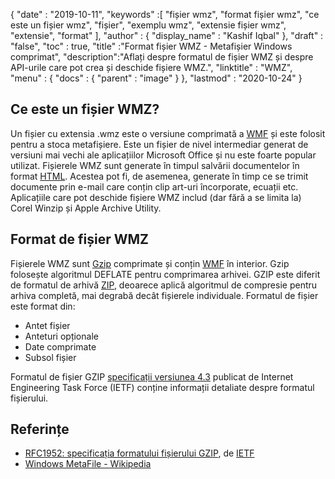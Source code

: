 {
  "date" : "2019-10-11",
  "keywords" :[ "fișier wmz", "format fișier wmz", "ce este un fișier wmz", "fișier", "exemplu wmz", "extensie fișier wmz", "extensie", "format" ],
  "author" : {
    "display_name" : "Kashif Iqbal"
},
  "draft" : "false",
  "toc" : true,
  "title" :"Format fișier WMZ - Metafișier Windows comprimat",
  "description":"Aflați despre formatul de fișier WMZ și despre API-urile care pot crea și deschide fișiere WMZ.",
  "linktitle" : "WMZ",
  "menu" : {
    "docs" : {
      "parent" : "image"
}
},
  "lastmod" : "2020-10-24"
}

## Ce este un fișier WMZ?

Un fișier cu extensia .wmz este o versiune comprimată a [WMF](/ro/image/wmf/) și este folosit pentru a stoca metafișiere. Este un fișier de nivel intermediar generat de versiuni mai vechi ale aplicațiilor Microsoft Office și nu este foarte popular utilizat. Fișierele WMZ sunt generate în timpul salvării documentelor în format [HTML](/ro/web/html/). Acestea pot fi, de asemenea, generate în timp ce se trimit documente prin e-mail care conțin clip art-uri încorporate, ecuații etc. Aplicațiile care pot deschide fișiere WMZ includ (dar fără a se limita la) Corel Winzip și Apple Archive Utility.

## Format de fișier WMZ

Fișierele WMZ sunt [Gzip](/ro/compression/gz/) comprimate și conțin [WMF](/ro/image/WMF/) în interior. Gzip folosește algoritmul DEFLATE pentru comprimarea arhivei. GZIP este diferit de formatul de arhivă [ZIP](/ro/compression/zip/), deoarece aplică algoritmul de compresie pentru arhiva completă, mai degrabă decât fișierele individuale. Formatul de fișier este format din:

* Antet fișier
* Anteturi opționale
* Date comprimate
* Subsol fișier

Formatul de fișier GZIP [specificații versiunea 4.3](https://datatracker.ietf.org/doc/html/rfc1952) publicat de Internet Engineering Task Force (IETF) conține informații detaliate despre formatul fișierului.

## Referințe

* [RFC1952: specificația formatului fișierului GZIP](https://datatracker.ietf.org/doc/html/rfc1952), de [IETF](https://www.ietf.org)
* [Windows MetaFile - Wikipedia](https://en.wikipedia.org/wiki/Windows_Metafile)

